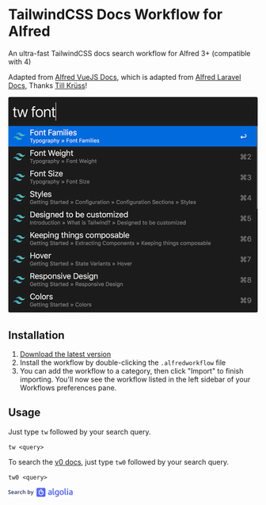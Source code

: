 # TailwindCSS Docs Workflow for Alfred

An ultra-fast TailwindCSS docs search workflow for Alfred 3+ (compatible with 4)

Adapted from [Alfred VueJS Docs](https://github.com/vmitchell85/alfred-vuejs-docs), which is adapted from [Alfred Laravel Docs](https://github.com/tillkruss/alfred-laravel-docs), Thanks [Till Krüss](https://twitter.com/tillkruss)!

![Screenshot](screenshot.png)

## Installation

1. [Download the latest version](https://github.com/clnt/alfred-tailwindcss-docs/releases/download/v1.1.1/TailwindCSSDocs.alfredworkflow)
2. Install the workflow by double-clicking the `.alfredworkflow` file
3. You can add the workflow to a category, then click "Import" to finish importing. You'll now see the workflow listed in the left sidebar of your Workflows preferences pane.

## Usage

Just type `tw` followed by your search query.

```
tw <query>
```

To search the [v0 docs](https://tailwindcss-v0.netlify.app/docs), just type `tw0` followed by your search query.

```
tw0 <query>
```

![Search by Algolia](algolia.png)

